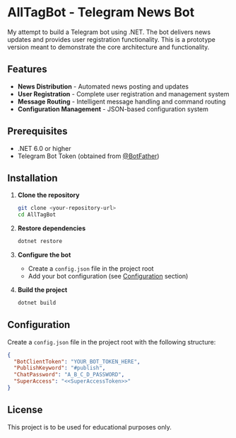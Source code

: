 # AllTagBot - Telegram News Bot

My attempt to build a Telegram bot using .NET. The bot delivers news updates and provides user registration functionality.
This is a prototype version meant to demonstrate the core architecture and functionality.

## Features

- **News Distribution** - Automated news posting and updates
- **User Registration** - Complete user registration and management system
- **Message Routing** - Intelligent message handling and command routing
- **Configuration Management** - JSON-based configuration system

## Prerequisites

- .NET 6.0 or higher
- Telegram Bot Token (obtained from [@BotFather](https://t.me/botfather))

## Installation

1. **Clone the repository**
   ```bash
   git clone <your-repository-url>
   cd AllTagBot
   ```

2. **Restore dependencies**
   ```bash
   dotnet restore
   ```

3. **Configure the bot**
   - Create a `config.json` file in the project root
   - Add your bot configuration (see [Configuration](#configuration) section)

4. **Build the project**
   ```bash
   dotnet build
   ```

## Configuration

Create a `config.json` file in the project root with the following structure:

```json
{
  "BotClientToken": "YOUR_BOT_TOKEN_HERE",
  "PublishKeyword": "#publish",
  "ChatPassword": "A_B_C_D_PASSWORD",
  "SuperAccess": "<<SuperAccessToken>>"
}
```

## License

This project is to be used for educational purposes only.

